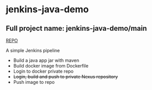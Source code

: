 # jenkins-java-demo

## Full project name: jenkins-java-demo/main

[REPO](https://github.com/miltozz/jenkins-java-demo/)

A simple Jenkins pipeline
- Build a java app jar with maven
- Build docker image from Dockerfile
- Login to docker private repo
- ~~Login, build and push to private Nexus repository~~
- Push image to repo
